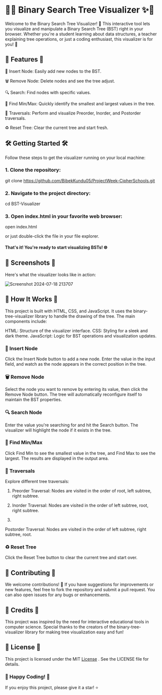 # 🌳✨ Binary Search Tree Visualizer ✨🌳


Welcome to the Binary Search Tree Visualizer! 🎉 This interactive tool lets you visualize and manipulate a Binary Search Tree (BST) right in your browser. Whether you're a student learning about data structures, a teacher explaining tree operations, or just a coding enthusiast, this visualizer is for you! 🚀

## 🌟 Features 🌟
🔧 Insert Node: Easily add new nodes to the BST.

🗑️ Remove Node: Delete nodes and see the tree adjust.

🔍 Search: Find nodes with specific values.

🔽 Find Min/Max: Quickly identify the smallest and largest values in the tree.

🔄 Traversals: Perform and visualize Preorder, Inorder, and Postorder traversals.

♻️ Reset Tree: Clear the current tree and start fresh.

## 🛠️ Getting Started 🛠️
Follow these steps to get the visualizer running on your local machine:

### 1. Clone the repository:

git clone https://github.com/BibekKundu05/ProjectWeek-CipherSchools.git

### 2. Navigate to the project directory:

cd BST-Visualizer

### 3. Open index.html in your favorite web browser:

open index.html

or just double-click the file in your file explorer.

#### That's it! You're ready to start visualizing BSTs! 🌐

## 📸 Screenshots 📸
Here's what the visualizer looks like in action:

![Screenshot 2024-07-18 213707](https://github.com/user-attachments/assets/0379e8ec-2d27-4bf1-bc6e-7f4d81f1f9df)



## 🤖 How It Works 🤖
This project is built with HTML, CSS, and JavaScript. It uses the binary-tree-visualizer library to handle the drawing of the tree. The main components include:

HTML: Structure of the visualizer interface.
CSS: Styling for a sleek and dark theme.
JavaScript: Logic for BST operations and visualization updates.

### 🔧 Insert Node
Click the Insert Node button to add a new node. Enter the value in the input field, and watch as the node appears in the correct position in the tree.

### 🗑️ Remove Node
Select the node you want to remove by entering its value, then click the Remove Node button. The tree will automatically reconfigure itself to maintain the BST properties.

### 🔍 Search Node
Enter the value you're searching for and hit the Search button. The visualizer will highlight the node if it exists in the tree.

### 🔽 Find Min/Max
Click Find Min to see the smallest value in the tree, and Find Max to see the largest. The results are displayed in the output area.

### 🔄 Traversals
Explore different tree traversals:

1. Preorder Traversal: Nodes are visited in the order of root, left subtree, right subtree.

2. Inorder Traversal: Nodes are visited in the order of left subtree, root, right subtree.
3. 
Postorder Traversal: Nodes are visited in the order of left subtree, right subtree, root.

### ♻️ Reset Tree
Click the Reset Tree button to clear the current tree and start over.

## 📝 Contributing 📝
We welcome contributions! 👐 If you have suggestions for improvements or new features, feel free to fork the repository and submit a pull request. You can also open issues for any bugs or enhancements.

## 💖 Credits 💖
This project was inspired by the need for interactive educational tools in computer science. Special thanks to the creators of the binary-tree-visualizer library for making tree visualization easy and fun!

## 📜 License 📜
This project is licensed under the MIT [License](https://github.com/BibekKundu05/ProjectWeek-CipherSchools/blob/master/LICENSE) . See the LICENSE file for details.

### 🌟 Happy Coding! 🌟

If you enjoy this project, please give it a star! ⭐
